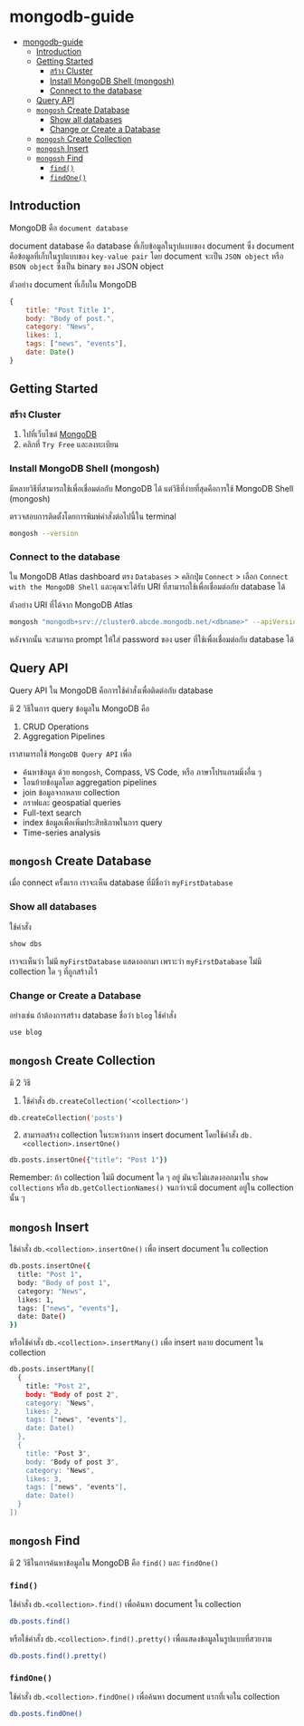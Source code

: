 # mongodb-guide

- [mongodb-guide](#mongodb-guide)
  - [Introduction](#introduction)
  - [Getting Started](#getting-started)
    - [สร้าง Cluster](#สร้าง-cluster)
    - [Install MongoDB Shell (mongosh)](#install-mongodb-shell-mongosh)
    - [Connect to the database](#connect-to-the-database)
  - [Query API](#query-api)
  - [`mongosh` Create Database](#mongosh-create-database)
    - [Show all databases](#show-all-databases)
    - [Change or Create a Database](#change-or-create-a-database)
  - [`mongosh` Create Collection](#mongosh-create-collection)
  - [`mongosh` Insert](#mongosh-insert)
  - [`mongosh` Find](#mongosh-find)
    - [`find()`](#find)
    - [`findOne()`](#findone)


## Introduction

MongoDB คือ `document database`

document database คือ database ที่เก็บข้อมูลในรูปแบบของ document ซึ่ง document คือข้อมูลที่เก็บในรูปแบบของ `key-value pair` โดย document จะเป็น `JSON object` หรือ `BSON object` ซึ่งเป็น binary ของ JSON object

ตัวอย่าง document ที่เก็บใน MongoDB

```javascript
{
	title: "Post Title 1",
	body: "Body of post.",
	category: "News",
	likes: 1,
	tags: ["news", "events"],
	date: Date()
}
```

## Getting Started

### สร้าง Cluster

1. ไปที่เว็บไซต์ [MongoDB](https://www.mongodb.com/)
2. คลิกที่ `Try Free` และลงทะเบียน

### Install MongoDB Shell (mongosh)

มีหลายวิธีที่สามารถใช้เพื่อเชื่อมต่อกับ MongoDB ได้ แต่วิธีที่ง่ายที่สุดคือการใช้ MongoDB Shell (mongosh)

ตรวจสอบการติดตั้งโดยการพิมพ์คำสั่งต่อไปนี้ใน terminal

```bash
mongosh --version
```

### Connect to the database

ใน MongoDB Atlas dashboard ตรง `Databases` > คลิกปุ่ม `Connect` > เลือก `Connect with the MongoDB Shell` และคุณจะได้รับ URI ที่สามารถใช้เพื่อเชื่อมต่อกับ database ได้

ตัวอย่าง URI ที่ได้จาก MongoDB Atlas

```bash
mongosh "mongodb+srv://cluster0.abcde.mongodb.net/<dbname>" --apiVersion 1 --username <username>
```

หลังจากนั้น จะสามารถ prompt ให้ใส่ password ของ user ที่ใช้เพื่อเชื่อมต่อกับ database ได้

## Query API

Query API ใน MongoDB คือการใช้คำสั่งเพื่อติดต่อกับ database

มี 2 วิธีในการ query ข้อมูลใน MongoDB คือ

1. CRUD Operations
2. Aggregation Pipelines

เราสามารถใช้ `MongoDB Query API` เพื่อ

- ค้นหาข้อมูล ด้วย `mongosh`, Compass, VS Code, หรือ ภาษาโปรแกรมมิ่งอื่น ๆ
- โอนย้ายข้อมูลโดย aggregation pipelines
- join ข้อมูลจากหลาย collection
- กราฟและ geospatial queries
- Full-text search
- index ข้อมูลเพื่อเพิ่มประสิทธิภาพในการ query
- Time-series analysis

## `mongosh` Create Database

เมื่อ connect ครั้งแรก เราจะเห็น database ที่มีชื่อว่า `myFirstDatabase`

### Show all databases

ใช้คำสั่ง

```bash
show dbs
```

เราจะเห็นว่า ไม่มี `myFirstDatabase` แสดงออกมา เพราะว่า `myFirstDatabase` ไม่มี collection ใด ๆ ที่ถูกสร้างไว้

### Change or Create a Database

อย่างเช่น ถ้าต้องการสร้าง database ชื่อว่า `blog` ใช้คำสั่ง

```bash
use blog
```

## `mongosh` Create Collection

มี 2 วิธี

1. ใช้คำสั่ง `db.createCollection('<collection>')`
   
```bash
db.createCollection('posts')
```

2. สามารถสร้าง collection ในระหว่างการ insert document โดยใช้คำสั่ง `db.<collection>.insertOne()`
   
```bash
db.posts.insertOne({"title": "Post 1"})
```

Remember: ถ้า collection ไม่มี document ใด ๆ อยู่ มันจะไม่แสดงออกมาใน `show collections` หรือ `db.getCollectionNames()` จนกว่าจะมี document อยู่ใน collection นั้น ๆ

## `mongosh` Insert

ใช้คำสั่ง `db.<collection>.insertOne()` เพื่อ insert document ใน collection

```bash
db.posts.insertOne({
  title: "Post 1",
  body: "Body of post 1",
  category: "News",
  likes: 1,
  tags: ["news", "events"],
  date: Date()
})
```

หรือใช้คำสั่ง `db.<collection>.insertMany()` เพื่อ insert หลาย document ใน collection

```bash
db.posts.insertMany([
  {
    title: "Post 2",
    body: "Body of post 2",
    category: "News",
    likes: 2,
    tags: ["news", "events"],
    date: Date()
  },
  {
    title: "Post 3",
    body: "Body of post 3",
    category: "News",
    likes: 3,
    tags: ["news", "events"],
    date: Date()
  }
])
```

## `mongosh` Find

มี 2 วิธีในการค้นหาข้อมูลใน MongoDB คือ `find()` และ `findOne()`

### `find()`

ใช้คำสั่ง `db.<collection>.find()` เพื่อค้นหา document ใน collection

```bash
db.posts.find()
```

หรือใช้คำสั่ง `db.<collection>.find().pretty()` เพื่อแสดงข้อมูลในรูปแบบที่สวยงาม

```bash
db.posts.find().pretty()
```

### `findOne()`

ใช้คำสั่ง `db.<collection>.findOne()` เพื่อค้นหา document แรกที่เจอใน collection

```bash
db.posts.findOne()
```